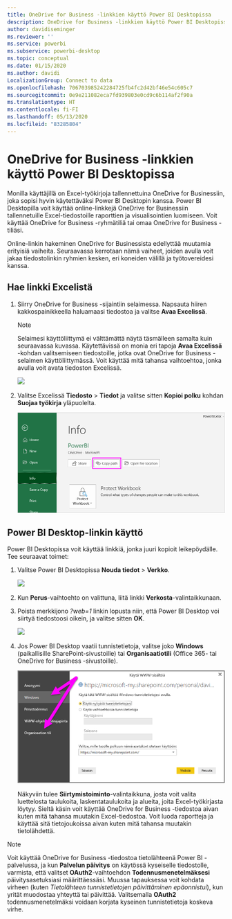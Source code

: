 ```yaml
---
title: OneDrive for Business -linkkien käyttö Power BI Desktopissa
description: OneDrive for Business -linkkien käyttö Power BI Desktopissa
author: davidiseminger
ms.reviewer: ''
ms.service: powerbi
ms.subservice: powerbi-desktop
ms.topic: conceptual
ms.date: 01/15/2020
ms.author: davidi
LocalizationGroup: Connect to data
ms.openlocfilehash: 706703985242284725fb4fc2d42bf46e54c605c7
ms.sourcegitcommit: 0e9e211082eca7fd939803e0cd9c6b114af2f90a
ms.translationtype: HT
ms.contentlocale: fi-FI
ms.lasthandoff: 05/13/2020
ms.locfileid: "83285804"
---
```

# <a name="use-onedrive-for-business-links-in-power-bi-desktop"></a>OneDrive for Business -linkkien käyttö Power BI Desktopissa
Monilla käyttäjillä on Excel-työkirjoja tallennettuina OneDrive for Businessiin, joka sopisi hyvin käytettäväksi Power BI Desktopin kanssa. Power BI Desktopilla voit käyttää online-linkkejä OneDrive for Businessiin tallennetuille Excel-tiedostoille raporttien ja visualisointien luomiseen. Voit käyttää OneDrive for Business -ryhmätiliä tai omaa OneDrive for Business -tiliäsi.

Online-linkin hakeminen OneDrive for Businessista edellyttää muutamia erityisiä vaiheita. Seuraavassa kerrotaan nämä vaiheet, joiden avulla voit jakaa tiedostolinkin ryhmien kesken, eri koneiden välillä ja työtovereidesi kanssa.

## <a name="get-a-link-from-excel"></a>Hae linkki Excelistä
1. Siirry OneDrive for Business -sijaintiin selaimessa. Napsauta hiiren kakkospainikkeella haluamaasi tiedostoa ja valitse **Avaa Excelissä**.
   
   > [!NOTE]
   > Selaimesi käyttöliittymä ei välttämättä näytä täsmälleen samalta kuin seuraavassa kuvassa. Käytettävissä on monia eri tapoja **Avaa Excelissä** -kohdan valitsemiseen tiedostoille, jotka ovat OneDrive for Business -selaimen käyttöliittymässä. Voit käyttää mitä tahansa vaihtoehtoa, jonka avulla voit avata tiedoston Excelissä.
   > 
   > 
   
   ![](media/desktop-use-onedrive-business-links/odb-links_02.png)
2. Valitse Excelissä **Tiedosto** > **Tiedot** ja valitse sitten **Kopioi polku** kohdan **Suojaa työkirja** yläpuolelta.
   
   ![](media/desktop-use-onedrive-business-links/onedrive-copy-path.png)

## <a name="use-the-link-in-power-bi-desktop"></a>Power BI Desktop-linkin käyttö
Power BI Desktopissa voit käyttää linkkiä, jonka juuri kopioit leikepöydälle. Tee seuraavat toimet:

1. Valitse Power BI Desktopissa **Nouda tiedot** > **Verkko**.
   
   ![](media/desktop-use-onedrive-business-links/power-bi-web-link-onedrive.png)
2. Kun **Perus**-vaihtoehto on valittuna, liitä linkki **Verkosta**-valintaikkunaan.
3. Poista merkkijono *?web=1* linkin lopusta niin, että Power BI Desktop voi siirtyä tiedostoosi oikein, ja valitse sitten **OK**.
   
    ![](media/desktop-use-onedrive-business-links/power-bi-web-link-confirmation.png) 
4. Jos Power BI Desktop vaatii tunnistetietoja, valitse joko **Windows** (paikallisille SharePoint-sivustoille) tai **Organisaatiotili** (Office 365- tai OneDrive for Business -sivustoille).
   
   ![](media/desktop-use-onedrive-business-links/odb-links_06.png)

   Näkyviin tulee **Siirtymistoiminto**-valintaikkuna, josta voit valita luettelosta taulukoita, laskentataulukoita ja alueita, joita Excel-työkirjasta löytyy. Sieltä käsin voit käyttää OneDrive for Business -tiedostoa aivan kuten mitä tahansa muutakin Excel-tiedostoa. Voit luoda raportteja ja käyttää sitä tietojoukoissa aivan kuten mitä tahansa muutakin tietolähdettä.

> [!NOTE]
> Voit käyttää OneDrive for Business -tiedostoa tietolähteenä Power BI -palvelussa, ja kun **Palvelun päivitys** on käytössä kyseiselle tiedostolle, varmista, että valitset **OAuth2**-vaihtoehdon **Todennusmenetelmäksesi** päivitysasetuksiasi määrittäessäsi. Muussa tapauksessa voit kohdata virheen (kuten *Tietolähteen tunnistetietojen päivittäminen epäonnistui*), kun yrität muodostaa yhteyttä tai päivittää. Valitsemalla **OAuth2** todennusmenetelmäksi voidaan korjata kyseinen tunnistetietoja koskeva virhe.
> 
> 

